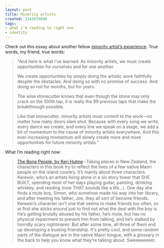 ```yaml
---
layout: post
title: Minority artists
created: 1142635680
tags:
- what i'm reading to right now
- identity
---
```

Check out this essay about another fellow [minority artist’s experience](http://www.indiacurrents.com/news/view_article.html?article_id=011d4947e43812a9a7ff71fd94abe93e). True words, my friend, true words:

> 
> "And here is what I’ve learned: As minority artists, we must create opportunities for ourselves and for one another.
> 
> We create opportunities by simply doing the artistic work faithfully despite the obstacles. And doing so with no promise of success. And doing so not for months, but for years.
> 
> The wise stonecutter knows that even though the stone may only crack on the 100th tap, it is really the 99 previous taps that make the breakthrough possible.
> 
> Like that stonecutter, minority artists must commit to the work—no matter how many doors slam shut. Because with every song we write, every dance we create, and every line we speak on a stage, we add a bit of momentum to the cause of minority artists everywhere. And this ever-increasing momentum will slowly create more and more opportunities for future minority artists."
> 

What I’m reading right now:
> 
> [The Bone People, by Keri Hulme](http://www.amazon.com/exec/obidos/redirect?link_code=as2&path=ASIN/0140089225&tag=nikhiltrivedi-20&camp=1789&creative=9325)--Taking places in New Zealand, the characters in this book try to reflect the lives of a few native Maori people on the island country. It’s mainly about three characters. Kerewin, who’s an artists living alone in a six story tower that SHE BUILT, spending most of her days playing guitar, painting, drinking whiskey, and reading (now THAT sounds like a life...). One day she finds a mute boy, Simon, who somehow made his way into her library, and after meeting his father, Joe, they all sort of become friends. Kerewin’s character isn’t one that seems to make friends too often, so at first she sticks around just to find out what the deal with the boy is. He’s getting brutally abused by his father, he’s mute, but has no physical impairment to prevent him from talking, and he’s stalked by horridly scary nightmares. But after some time, all three of them end up developing a trusting friendship. It's pretty cool, and some random parts of the dialogue are in the native Maori tongue, with a glossary in the back to help you know what they’re talking about. Sweeeeeeeet.
> 

